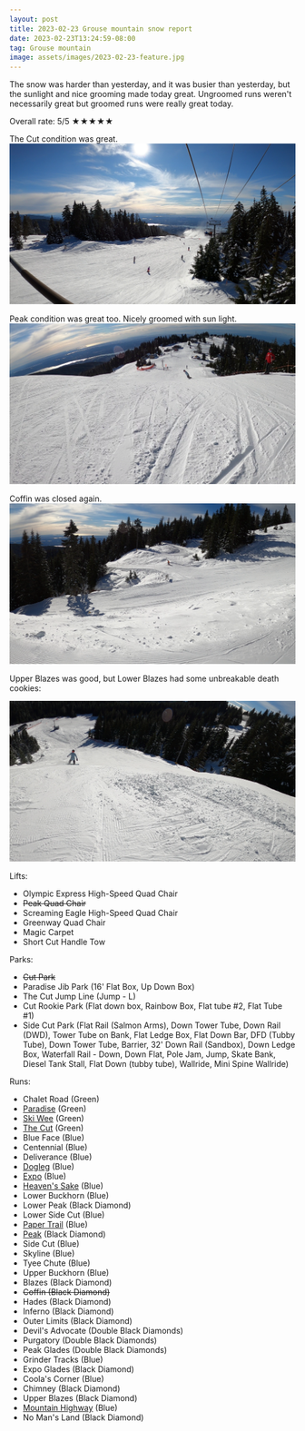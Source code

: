 ```yaml
---
layout: post
title: 2023-02-23 Grouse mountain snow report
date: 2023-02-23T13:24:59-08:00
tag: Grouse mountain
image: assets/images/2023-02-23-feature.jpg
---
```


The snow was harder than yesterday, and it was busier than yesterday, but the sunlight and nice grooming made today great. Ungroomed runs weren't necessarily great but groomed runs were really great today.

Overall rate: 5/5 ★★★★★

The Cut condition was great.
![](/assets/images/2023-02-23-vlcsnap-2023-02-23-15h51m40s211.png)

Peak condition was great too. Nicely groomed with sun light.
![](/assets/images/2023-02-23-vlcsnap-2023-02-23-15h54m10s753.png)

Coffin was closed again.
![](/assets/images/2023-02-23-vlcsnap-2023-02-23-15h54m26s153.png)

Upper Blazes was good, but Lower Blazes had some unbreakable death cookies:

![](/assets/images/2023-02-23-vlcsnap-2023-02-23-15h54m53s574.png)

Lifts:

* Olympic Express High-Speed Quad Chair
* <del>Peak Quad Chair</del>
* Screaming Eagle High-Speed Quad Chair
* Greenway Quad Chair
* Magic Carpet
* Short Cut Handle Tow

Parks:

* <del>Cut Park</del>
* Paradise Jib Park (16' Flat Box, Up Down Box)
* The Cut Jump Line (Jump - L)
* Cut Rookie Park (Flat down box, Rainbow Box, Flat tube #2, Flat Tube #1)
* Side Cut Park (Flat Rail (Salmon Arms), Down Tower Tube, Down Rail (DWD), Tower Tube on Bank, Flat Ledge Box, Flat Down Bar, DFD (Tubby Tube), Down Tower Tube, Barrier, 32' Down Rail (Sandbox), Down Ledge Box, Waterfall Rail - Down, Down Flat, Pole Jam, Jump, Skate Bank, Diesel Tank Stall, Flat Down (tubby tube), Wallride, Mini Spine Wallride)

Runs:

* Chalet Road (Green)
* [Paradise](/grouse/paradise) (Green)
* [Ski Wee](/magic-carpet/) (Green)
* [The Cut](/grouse/the-cut/) (Green)
* Blue Face (Blue)
* Centennial (Blue)
* Deliverance (Blue)
* [Dogleg](/dogleg/) (Blue)
* [Expo](/grouse/expo/) (Blue)
* [Heaven's Sake](/heavens-sake/) (Blue)
* Lower Buckhorn (Blue)
* Lower Peak (Black Diamond)
* Lower Side Cut (Blue)
* [Paper Trail](/paper-trail/) (Blue)
* [Peak](/grouse/peak/) (Black Diamond)
* Side Cut (Blue)
* Skyline (Blue)
* Tyee Chute (Blue)
* Upper Buckhorn (Blue)
* Blazes (Black Diamond)
* <del>Coffin (Black Diamond)</del>
* Hades (Black Diamond)
* Inferno (Black Diamond)
* Outer Limits (Black Diamond)
* Devil's Advocate (Double Black Diamonds)
* Purgatory (Double Black Diamonds)
* Peak Glades (Double Black Diamonds)
* Grinder Tracks (Blue)
* Expo Glades (Black Diamond)
* Coola's Corner (Blue)
* Chimney (Black Diamond)
* Upper Blazes (Black Diamond)
* [Mountain Highway](/grouse/mountain-highway/) (Blue)
* No Man's Land (Black Diamond)

